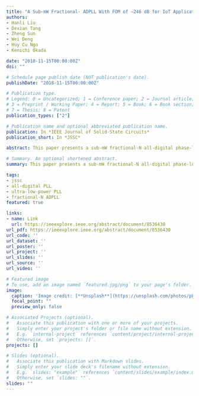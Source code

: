 ```yaml
---
title: "A Sub-mW Fractional- ADPLL With FOM of −246 dB for IoT Applications"
authors:
- Hanli Liu
- Dexian Tang
- Zheng Sun
- Wei Deng
- Huy Cu Ngo
- Kenichi Okada

date: "2018-11-15T00:00:00Z"
doi: ""

# Schedule page publish date (NOT publication's date).
publishDate: "2018-11-15T00:00:00Z"

# Publication type.
# Legend: 0 = Uncategorized; 1 = Conference paper; 2 = Journal article;
# 3 = Preprint / Working Paper; 4 = Report; 5 = Book; 6 = Book section;
# 7 = Thesis; 8 = Patent
publication_types: ["2"]

# Publication name and optional abbreviated publication name.
publication: In *IEEE Journal of Solid-State Circuits*
publication_short: In *JSSC*

abstract: This paper presents a sub-mW fractional-N all-digital phase-locked loop (ADPLL) with scalable power consumption, which achieves an figure of merit (FOM) of -246 dB. The proposed 10-b ultralow-power isolated constant-slope digital-to-time converter (DTC) achieves a 580-fs resolution and a measured integral nonlinearity (INL) of 870 fs with 0.14-mW power consumption at 52 MS/s. A narrow-range time amplifier (TA)-time-to-digital converter (TDC) with gain calibration minimizes both the in-band phase noise degradation and the loop-bandwidth variation. In addition, a coarse-DPLL is introduced with dead-zone function, which reduces the phase lock time to 4.2 μs at a 13-MHz frequency error. The coarse-DPLL monitors large frequency and phase jump in the background while consuming almost zero power. In an ultralow power mode, the proposed fractional-N ADPLL consumes a 0.65-mW power with a 26-MHz reference. A rms jitter of 1.00 ps and -50-dBc in-band fractional spur are achieved with a -242-dB FOM. In high-performance mode, a reference doubler is utilized, the jitter and spurs can be improved to 535 fs and -56 dBc, respectively, while consuming 0.98 mW. The proposed ADPLL with scalable power and jitter performance can be utilized for Internet-of-Things (IoT) applications, such as Bluetooth low energy (BLE) and Wi-Fi networks.

# Summary. An optional shortened abstract.
summary: This paper presents a sub-mW fractional-N all-digital phase-locked loop (ADPLL) with scalable power consumption, which achieves an figure of merit (FOM) of -246 dB.

tags:
- jssc
- all-digital PLL
- ultra-low-power PLL
- fractional-N ADPLL
featured: true

links:
- name: Link
  url: https://ieeexplore.ieee.org/abstract/document/8536430
url_pdf: https://ieeexplore.ieee.org/abstract/document/8536430
url_code: ''
url_dataset: ''
url_poster: ''
url_project: ''
url_slides: ''
url_source: ''
url_video: ''

# Featured image
# To use, add an image named `featured.jpg/png` to your page's folder. 
image:
  caption: 'Image credit: [**Unsplash**](https://unsplash.com/photos/pLCdAaMFLTE)'
  focal_point: ""
  preview_only: false

# Associated Projects (optional).
#   Associate this publication with one or more of your projects.
#   Simply enter your project's folder or file name without extension.
#   E.g. `internal-project` references `content/project/internal-project/index.md`.
#   Otherwise, set `projects: []`.
projects: []

# Slides (optional).
#   Associate this publication with Markdown slides.
#   Simply enter your slide deck's filename without extension.
#   E.g. `slides: "example"` references `content/slides/example/index.md`.
#   Otherwise, set `slides: ""`.
slides: ""
---
```


<!-- 
{{% alert note %}}
Click the *Cite* button above to demo the feature to enable visitors to import publication metadata into their reference management software.
{{% /alert %}}

{{% alert note %}}
Click the *Slides* button above to demo Academic's Markdown slides feature.
{{% /alert %}}

Supplementary notes can be added here, including [code and math](https://sourcethemes.com/academic/docs/writing-markdown-latex/). -->

